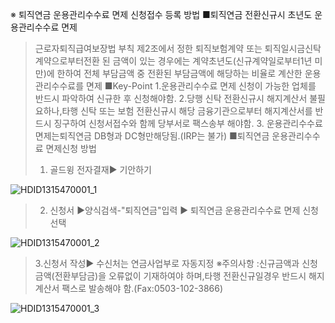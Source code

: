 ※ 퇴직연금 운용관리수수료 면제 신청접수 등록 방법
■퇴직연금 전환신규시 초년도 운용관리수수료 면제
> 근로자퇴직급여보장법 부칙 제2조에서 정한 퇴직보험계약 또는 퇴직일시금신탁 계약으로부터전환 된 금액이 있는 경우에는 계약초년도(신규계약일로부터1년 미만)에 한하여 전체
> 부담금액 중 전환된 부담금액에 해당하는 비율로 계산한 운용관리수수료를 면제
■Key-Point
> 1.운용관리수수료 면제 신청이 가능한 업체를 반드시 파악하여 신규한 후 신청해야함.
> 2.당행 신탁 전환신규시 해지계산서 불필요하나,타행 신탁 또는 보험 전환신규시 해당 금융기관으로부터 해지계산서를 반드시 징구하여 신청서접수와 함께 당부서로 팩스송부 해야함.
> 3. 운용관리수수료 면제는퇴직연금 DB형과 DC형만해당됨.(IRP는 불가)
■퇴직연금 운용관리수수료 면제신청 방법
> 1. 골드윙 전자결재▶ 기안하기
> 
![HDID1315470001_1](HDID1315470001_1.jpg)

> 2. 신청서 ▶양식검색-"퇴직연금"입력 ▶ 퇴직연금 운용관리수수료 면제 신청 선택
> 
![HDID1315470001_2](HDID1315470001_2.jpg)

> 3.신청서 작성▶ 수신처는 연금사업부로 자동지정
> ※주의사항 :신규금액과 신청금액(전환부담금)을 오류없이 기재하여야 하며,타행 전환신규일경우 반드시 해지계산서 팩스로 발송해야 함.(Fax:0503-102-3866)
> 
![HDID1315470001_3](HDID1315470001_3.jpg)

